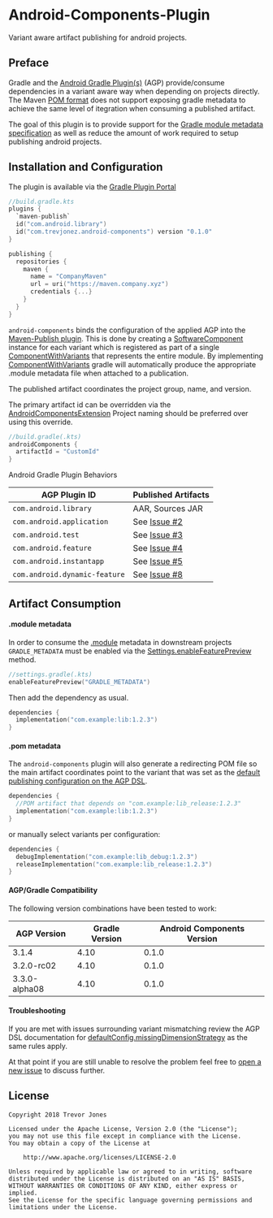 # Android-Components-Plugin

Variant aware artifact publishing for android projects.

## Preface

Gradle and the [Android Gradle Plugin(s)] (AGP) provide/consume dependencies 
in a variant aware way when depending on projects directly. The Maven [POM format] 
does not support exposing gradle metadata to achieve the same level of itegration
when consuming a published artifact.

The goal of this plugin is to provide support for the 
[Gradle module metadata specification] as well as reduce the amount of work 
required to setup publishing android projects. 

## Installation and Configuration

The plugin is available via the [Gradle Plugin Portal]

```kotlin
//build.gradle.kts
plugins {
  `maven-publish`
  id("com.android.library")
  id("com.trevjonez.android-components") version "0.1.0"
}

publishing {
  repositories {
    maven {
      name = "CompanyMaven"
      url = uri("https://maven.company.xyz")
      credentials {...}
    }
  }
}
```

`android-components` binds the configuration of the applied AGP into the 
[Maven-Publish plugin]. This is done by creating a [SoftwareComponent] instance 
for each variant which is registered as part of a single [ComponentWithVariants]
that represents the entire module. By implementing [ComponentWithVariants] gradle
will automatically produce the appropriate .module metadata file when attached to
a publication.

The published artifact coordinates the project group, name, and version. 

The primary artifact id can be overridden via the [AndroidComponentsExtension]
Project naming should be preferred over using this override.
```kotlin
//build.gradle(.kts)
androidComponents {
  artifactId = "CustomId"
}
```

Android Gradle Plugin Behaviors

| AGP Plugin ID                | Published Artifacts      |
|------------------------------|--------------------------|
|`com.android.library`         | AAR, Sources JAR         |
|`com.android.application`     | See [Issue #2]           |
|`com.android.test`            | See [Issue #3]           |
|`com.android.feature`         | See [Issue #4]           |
|`com.android.instantapp`      | See [Issue #5]           |  
|`com.android.dynamic-feature` | See [Issue #8]           |  

## Artifact Consumption
#### .module metadata

In order to consume the [.module][Gradle module metadata specification] metadata
in downstream projects `GRADLE_METADATA` must be enabled via the 
[Settings.enableFeaturePreview] method.

```kotlin
//settings.gradle(.kts)
enableFeaturePreview("GRADLE_METADATA")
```

Then add the dependency as usual.
```kotlin
dependencies {
  implementation("com.example:lib:1.2.3")
}
```

#### .pom metadata

The `android-components` plugin will also generate a redirecting POM file so the
main artifact coordinates point to the variant that was set as the 
[default publishing configuration on the AGP DSL].

```kotlin
dependencies {
  //POM artifact that depends on "com.example:lib_release:1.2.3"
  implementation("com.example:lib:1.2.3")
}
```

or manually select variants per configuration:

```kotlin
dependencies {
  debugImplementation("com.example:lib_debug:1.2.3")
  releaseImplementation("com.example:lib_release:1.2.3")
}
```

#### AGP/Gradle Compatibility

The following version combinations have been tested to work:

| AGP Version    | Gradle Version | Android Components Version |
|----------------|----------------|----------------------------|
| 3.1.4          | 4.10           | 0.1.0                      |
| 3.2.0-rc02     | 4.10           | 0.1.0                      |
| 3.3.0-alpha08  | 4.10           | 0.1.0                      |


#### Troubleshooting

If you are met with issues surrounding variant mismatching review the AGP DSL
documentation for [defaultConfig.missingDimensionStrategy] as the same rules apply.

At that point if you are still unable to resolve the problem feel free to 
[open a new issue] to discuss further. 

## License

    Copyright 2018 Trevor Jones

    Licensed under the Apache License, Version 2.0 (the "License");
    you may not use this file except in compliance with the License.
    You may obtain a copy of the License at

        http://www.apache.org/licenses/LICENSE-2.0

    Unless required by applicable law or agreed to in writing, software
    distributed under the License is distributed on an "AS IS" BASIS,
    WITHOUT WARRANTIES OR CONDITIONS OF ANY KIND, either express or implied.
    See the License for the specific language governing permissions and
    limitations under the License.
    
[POM format]: https://maven.apache.org/pom.html
[Gradle module metadata specification]: https://github.com/gradle/gradle/blob/master/subprojects/docs/src/docs/design/gradle-module-metadata-specification.md
[SoftwareComponent]: https://docs.gradle.org/current/javadoc/org/gradle/api/component/SoftwareComponent.html
[ComponentWithVariants]: https://docs.gradle.org/current/javadoc/org/gradle/api/component/ComponentWithVariants.html
[Gradle Plugin Portal]: https://plugins.gradle.org/
[Android Gradle Plugin(s)]: https://developer.android.com/studio/releases/gradle-plugin
[Maven-Publish plugin]: https://docs.gradle.org/current/userguide/publishing_maven.html
[default publishing configuration on the AGP DSL]: https://google.github.io/android-gradle-dsl/current/com.android.build.gradle.LibraryExtension.html#com.android.build.gradle.LibraryExtension:defaultPublishConfig
[defaultConfig.missingDimensionStrategy]: https://google.github.io/android-gradle-dsl/current/com.android.build.gradle.internal.dsl.DefaultConfig.html#com.android.build.gradle.internal.dsl.DefaultConfig:missingDimensionStrategy(java.lang.String,%20java.lang.String)
[open a new issue]: https://github.com/trevjonez/android-components-plugin/issues/new
[Settings.enableFeaturePreview]: https://docs.gradle.org/current/javadoc/org/gradle/api/initialization/Settings.html#enableFeaturePreview-java.lang.String-
[AndroidComponentsExtension]: plugin/src/main/kotlin/com/trevjonez/acp/AndroidComponentsExtension.kt

[Issue #2]: https://github.com/trevjonez/android-components-plugin/issues/2
[Issue #3]: https://github.com/trevjonez/android-components-plugin/issues/3
[Issue #4]: https://github.com/trevjonez/android-components-plugin/issues/4
[Issue #5]: https://github.com/trevjonez/android-components-plugin/issues/5
[Issue #8]: https://github.com/trevjonez/android-components-plugin/issues/8